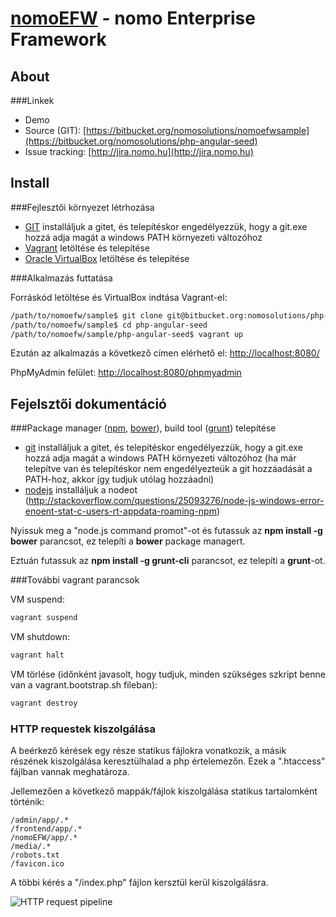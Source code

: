[nomoEFW](http://nomo.hu/) - nomo Enterprise Framework 
======================================================


About
--------------------------------------

###Linkek

 - Demo
 - Source (GIT): [https://bitbucket.org/nomosolutions/nomoefwsample](https://bitbucket.org/nomosolutions/php-angular-seed)
 - Issue tracking: [http://jira.nomo.hu](http://jira.nomo.hu)


Install
--------------------------------------

###Fejlesztői környezet létrhozása

 - [GIT](http://git-scm.com/git) installáljuk a gitet, és telepítéskor engedélyezzük, hogy a git.exe hozzá adja magát a windows PATH környezeti változóhoz 
 - [Vagrant](https://www.vagrantup.com/downloads.html) letöltése és telepítése
 - [Oracle VirtualBox](https://www.virtualbox.org/wiki/Downloads) letöltése és telepítése
 
###Alkalmazás futtatása

Forráskód letöltése és VirtualBox indtása Vagrant-el:
```bash
/path/to/nomoefw/sample$ git clone git@bitbucket.org:nomosolutions/php-angular-seed.git
/path/to/nomoefw/sample$ cd php-angular-seed
/path/to/nomoefw/sample/php-angular-seed$ vagrant up
```
Ezután az alkalmazás a következő címen elérhető el: [http://localhost:8080/](http://localhost:8080/)

PhpMyAdmin felület: [http://localhost:8080/phpmyadmin](http://localhost:8080/phpmyadmin)


Fejelsztői dokumentáció
--------------------------------------

###Package manager ([npm](https://www.npmjs.com/), [bower](http://bower.io/)), build tool ([grunt](http://gruntjs.com/)) telepítése

 - [git](http://git-scm.com/git) installáljuk a gitet, és telepítéskor engedélyezzük, hogy a git.exe hozzá adja magát a windows PATH környezeti változóhoz (ha már telepítve van és telepítéskor nem engedélyezteük a git hozzáadását a PATH-hoz, akkor [így](http://blog.countableset.ch/2012/06/07/adding-git-to-windows-7-path/) tudjuk utólag hozzáadni)
 - [nodejs](http://nodejs.org/) installáljuk a nodeot (http://stackoverflow.com/questions/25093276/node-js-windows-error-enoent-stat-c-users-rt-appdata-roaming-npm)
 
Nyissuk meg a "node.js command promot"-ot és futassuk az **npm install -g bower** parancsot, ez telepíti a **bower** package managert.

Eztuán futassuk az **npm install -g grunt-cli** parancsot, ez telepíti a **grunt**-ot.

###További vagrant parancsok

VM suspend:
```bash
vagrant suspend
```

VM shutdown:
```bash
vagrant halt
```

VM törlése (időnként javasolt, hogy tudjuk, minden szükséges szkript benne van a vagrant.bootstrap.sh fileban):
```bash
vagrant destroy
```

### HTTP requestek kiszolgálása

A beérkező kérések egy része statikus fájlokra vonatkozik, a másik részének kiszolgálása keresztülhalad a php értelemezőn. Ezek a ".htaccess" fájlban vannak meghatároza. 

Jellemezően a következő mappák/fájlok kiszolgálása statikus tartalomként történik:

```
/admin/app/.*
/frontend/app/.*
/nomoEFW/app/.*
/media/.*
/robots.txt
/favicon.ico
```

A többi kérés a "/index.php" fájlon kersztül kerül kiszolgálásra.

![HTTP request pipeline](https://docs.google.com/drawings/d/1iD8CvKbQRhyS7hEC6KxmP1ZY8gQ4mHwKvb4aTIQFAwA/pub?w=480&amp;h=360)     


